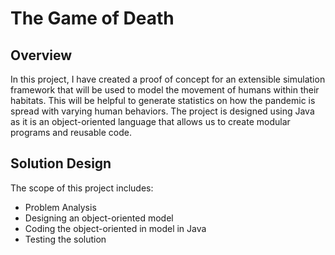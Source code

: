 # The Game of Death
## Overview

In this project, I have created a proof of concept for an extensible simulation framework that will be used to model the movement of humans within their habitats. This will be helpful to generate statistics on how the pandemic is spread with varying human behaviors.
The project is designed using Java as it is an object-oriented language that allows us to create modular programs and reusable code.

## Solution Design

The scope of this project includes:
- Problem Analysis
- Designing an object-oriented model
- Coding the object-oriented in model in Java
- Testing the solution
